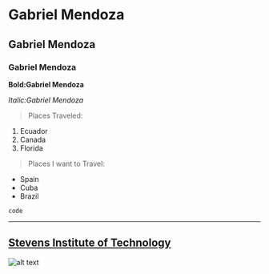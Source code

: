 # Gabriel Mendoza 
## Gabriel Mendoza 
### Gabriel Mendoza 
**Bold:Gabriel Mendoza**

*Italic:Gabriel Mendoza*
> Places Traveled:
1. Ecuador
2. Canada
3. Florida
> Places I want to Travel:

- Spain
- Cuba
- Brazil 

`code`

---

[Stevens Institute of Technology](https://www.stevens.edu/)
---
![alt text](https://s3.ap-south-1.amazonaws.com/leverageedu/school-logo/us/2020-01-31_31_Stevens-Apparel-Color-R.png)
